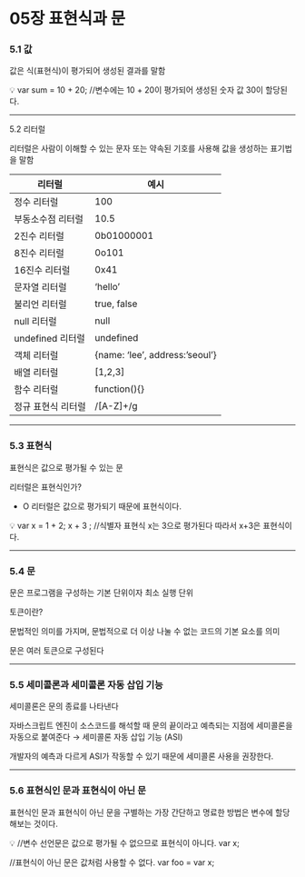# 05장 표현식과 문

### 5.1 값

값은 식(표현식)이 평가되어 생성된 결과를 말함

<aside>
💡 var sum = 10 + 20;
//변수에는 10 + 20이 평가되어 생성된 숫자 값 30이 할당된다.

</aside>

---

5.2 리터럴

리터럴은 사람이 이해할 수 있는 문자 또는 약속된 기호를 사용해 값을 생성하는 표기법을 말함

| 리터럴 | 예시 |
| --- | --- |
| 정수 리터럴 | 100 |
| 부동소수점 리터럴 | 10.5 |
| 2진수 리터럴  | 0b01000001 |
| 8진수 리터럴 | 0o101 |
| 16진수 리터럴 | 0x41 |
| 문자열 리터럴 | ‘hello’ |
| 불리언 리터럴 | true, false |
| null 리터럴 | null |
| undefined 리터럴 | undefined |
| 객체 리터럴 | {name: ‘lee’, address:’seoul’} |
| 배열 리터럴 | [1,2,3] |
| 함수 리터럴 | function(){} |
| 정규 표현식 리터럴 | /[A-Z]+/g |

---

### 5.3 표현식

표현식은 값으로 평가될 수 있는 문

리터럴은 표현식인가?

- O 리터럴은 값으로 평가되기 때문에 표현식이다.

<aside>
💡 var x = 1 + 2;
x + 3 ;
//식별자 표현식 x는 3으로 평가된다 따라서 x+3은 표현식이다.

</aside>

---

### 5.4 문

문은 프로그램을 구성하는 기본 단위이자 최소 실행 단위

토큰이란?

문법적인 의미를 가지며, 문법적으로 더 이상 나눌 수 없는 코드의 기본 요소를 의미

문은 여러 토큰으로 구성된다

---

### 5.5 세미콜론과 세미콜론 자동 삽입 기능

세미콜론은 문의 종료를 나타낸다

자바스크립트 엔진이 소스코드를 해석할 때 문의 끝이라고 예측되는 지점에 세미콜론을 자동으로 붙여준다 → 세미콜론 자동 삽입 기능 (ASI)

개발자의 예측과 다르게 ASI가 작동할 수 있기 때문에 세미콜론 사용을 권장한다.

---

### 5.6 표현식인 문과 표현식이 아닌 문

표현식인 문과 표현식이 아닌 문을 구별하는 가장 간단하고 명료한 방법은 변수에 할당해보는 것이다.

<aside>
💡 //변수 선언문은 값으로 평가될 수 없으므로 표현식이 아니다.
var x;

//표현식이 아닌 문은 값처럼 사용할 수 없다.
var foo = var x;

</aside>